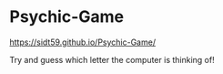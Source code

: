 # Psychic-Game

https://sidt59.github.io/Psychic-Game/

Try and guess which letter the computer is thinking of!
